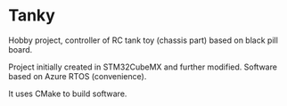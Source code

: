 # Tanky
Hobby project, controller of RC tank toy (chassis part) based on black pill board.

Project initially created in STM32CubeMX and further modified.
Software based on Azure RTOS (convenience).

It uses CMake to build software.
